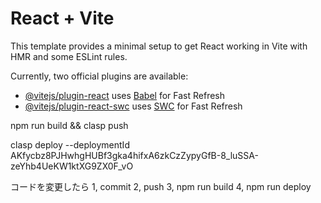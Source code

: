 # React + Vite

This template provides a minimal setup to get React working in Vite with HMR and some ESLint rules.

Currently, two official plugins are available:

- [@vitejs/plugin-react](https://github.com/vitejs/vite-plugin-react/blob/main/packages/plugin-react/README.md) uses [Babel](https://babeljs.io/) for Fast Refresh
- [@vitejs/plugin-react-swc](https://github.com/vitejs/vite-plugin-react-swc) uses [SWC](https://swc.rs/) for Fast Refresh

npm run build && clasp push

clasp deploy --deploymentId AKfycbz8PJHwhgHUBf3gka4hifxA6zkCzZypyGfB-8_luSSA-zeYhb4UeKW1ktXG9ZX0F_vO

コードを変更したら
1, commit
2, push
3, npm run build
4, npm run deploy